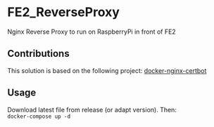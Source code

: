 # FE2_ReverseProxy
Nginx Reverse Proxy to run on RaspberryPi in front of FE2

## Contributions
This solution is based on the following project: 
[docker-nginx-certbot](https://github.com/JonasAlfredsson/docker-nginx-certbot)

## Usage
Download latest file from release (or adapt version). Then:  
```docker-compose up -d```
